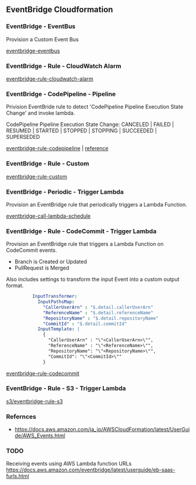 ## EventBridge Cloudformation

### EventBridge - EventBus

Provision a Custom Event Bus

[eventbridge-eventbus](eventbridge-eventbus.yaml)

### EventBridge - Rule - CloudWatch Alarm

[eventbridge-rule-cloudwatch-alarm](eventbridge-rule-cloudwatch-alarm.yaml)

### EventBridge - CodePipeline - Pipeline

Privision EventBride rule to detect 'CodePipeline Pipeline Execution State Change' and invoke lambda.

CodePipeline Pipeline Execution State Change: CANCELED | FAILED | RESUMED | STARTED | STOPPED | STOPPING | SUCCEEDED | SUPERSEDED 

[eventbridge-rule-codepipeline](eventbridge-rule-codepipeline.yaml) | [reference](https://docs.aws.amazon.com/codepipeline/latest/userguide/detect-state-changes-cloudwatch-events.html)

### EventBridge - Rule - Custom

[eventbridge-rule-custom](eventbridge-rule-custom.yaml)

### EventBridge - Periodic - Trigger Lambda

Provision an EventBridge rule that periodically triggers a Lambda Function.

[eventbridge-call-lambda-schedule](eventbridge-call-lambda-schedule.yaml)

### EventBridge - Rule - CodeCommit - Trigger Lambda

Provision an EventBridge rule that triggers a Lambda Function on CodeCommit events.

- Branch is Created or Updated
- PullRequest is Merged

Also includes settings to transform the input Event into a custom output format.

```yaml
          InputTransformer: 
            InputPathsMap:
              "CallerUserArn" : "$.detail.callerUserArn"
              "ReferenceName" : "$.detail.referenceName"
              "RepositoryName" : "$.detail.repositoryName"
              "CommitId" : "$.detail.commitId"
            InputTemplate: |
              {
                "CallerUserArn" : "\"<CallerUserArn>\"",
                "ReferenceName" : "\"<ReferenceName>\"",
                "RepositoryName": "\"<RepositoryName>\"",
                "CommitId": "\"<CommitId>\""
              }
```

[eventbridge-rule-codecommit](eventbridge-rule-codecommit.yaml)

### EventBridge - Rule - S3 - Trigger Lambda

[s3/eventbridge-rule-s3](s3/eventbridge-rule-s3.yaml)

### Refernces

- https://docs.aws.amazon.com/ja_jp/AWSCloudFormation/latest/UserGuide/AWS_Events.html


### TODO

Receiving events using AWS Lambda function URLs
https://docs.aws.amazon.com/eventbridge/latest/userguide/eb-saas-furls.html